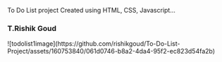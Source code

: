 To Do List project Created using HTML, CSS, Javascript...
<br>
<h3>T.Rishik Goud</h3>
![todolist1image](https://github.com/rishikgoud/To-Do-List-Project/assets/160753840/061d0746-b8a2-4da4-95f2-ec823d54fa2b)
